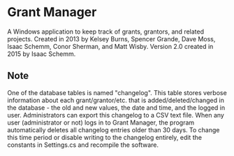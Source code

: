 Grant Manager
=============

A Windows application to keep track of grants, grantors, and related projects.
Created in 2013 by Kelsey Burns, Spencer Grande, Dave Moss, Isaac Schemm, Conor Sherman, and Matt Wisby.
Version 2.0 created in 2015 by Isaac Schemm.

Note
----

One of the database tables is named "changelog". This table stores verbose information about each grant/grantor/etc. that is added/deleted/changed in the database - the old and new values, the date and time, and the logged in user. Administrators can export this changelog to a CSV text file.
When any user (administrator or not) logs in to Grant Manager, the program automatically deletes all changelog entries older than 30 days. To change this time period or disable writing to the changelog entirely, edit the constants in Settings.cs and recompile the software.
